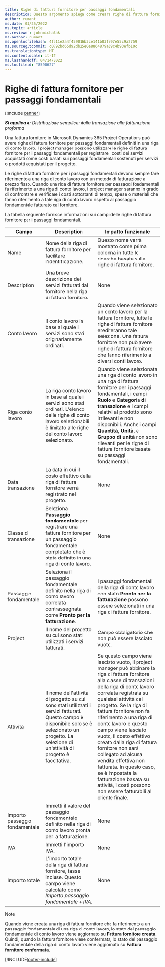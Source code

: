 ```yaml
---
title: Righe di fattura fornitore per passaggi fondamentali
description: Questo argomento spiega come creare righe di fattura fornitore per i passaggi fondamentali di un conto lavoro.
author: rumant
ms.date: 03/25/2022
ms.topic: article
ms.reviewer: johnmichalak
ms.author: rumant
ms.openlocfilehash: 4fa11e2a4f459016b3ce141b03fe97e55c9a2759
ms.sourcegitcommit: c0792bd65d92db25e0e8864879a19c4b93efb10c
ms.translationtype: HT
ms.contentlocale: it-IT
ms.lasthandoff: 04/14/2022
ms.locfileid: "8590627"
---
```

# <a name="vendor-invoice-lines-for-milestones"></a>Righe di fattura fornitore per passaggi fondamentali

[!include [banner](../../includes/dataverse-preview.md)]

_**Si applica a:** Distribuzione semplice: dalla transazione alla fatturazione proforma_

Una fattura fornitore in Microsoft Dynamics 365 Project Operations può avere righe di fattura fornitore per passaggi fondamentali definiti in una riga di conto lavoro. I project manager possono utilizzare le righe di fattura fornitore per i passaggi fondamentali per registrare i costi dei servizi acquistati come costi basati sui passaggi fondamentali sostenuti per servizi o prodotti acquistati per il progetto.

Le righe di fattura fornitore per i passaggi fondamentali devono sempre fare riferimento a una riga di conto lavoro con un metodo di fatturazione a prezzo fisso. Quando una riga di fattura fornitore per passaggi fondamentali fa riferimento a una riga di conto lavoro, i project manager saranno in grado di confrontare e verificare i costi sottostanti di tempo, spese o materiali che fanno riferimento a tale riga di conto lavoro rispetto al passaggio fondamentale fatturato dal fornitore.

La tabella seguente fornisce informazioni sui campi delle righe di fattura fornitore per i passaggi fondamentali.

| Campo | Description | Impatto funzionale |
| --- | --- | --- |
| Name | Nome della riga di fattura fornitore per facilitare l'identificazione. | Questo nome verrà mostrato come prima colonna in tutte le ricerche basate sulle righe di fattura fornitore. |
| Description | Una breve descrizione dei servizi fatturati dal fornitore nella riga di fattura fornitore. | None |
| Conto lavoro | Il conto lavoro in base al quale i servizi sono stati originariamente ordinati. | Quando viene selezionato un conto lavoro per la fattura fornitore, tutte le righe di fattura fornitore erediteranno tale selezione. Una fattura fornitore non può avere righe di fattura fornitore che fanno riferimento a diversi conti lavoro. |
| Riga conto lavoro | La riga conto lavoro in base al quale i servizi sono stati ordinati. L'elenco delle righe di conto lavoro selezionabili è limitato alle righe del conto lavoro selezionato. | Quando viene selezionata una riga di conto lavoro in una riga di fattura fornitore per i passaggi fondamentali, i campi **Ruolo** e **Categoria di transazione** e i campi relativi al prodotto sono irrilevanti e non disponibili. Anche i campi **Quantità**, **Unità**, e **Gruppo di unità** non sono rilevanti per le righe di fattura fornitore basate su passaggi fondamentali. |
| Data transazione | La data in cui il costo effettivo della riga di fattura fornitore verrà registrato nel progetto. | None |
| Classe di transazione | Seleziona **Passaggio fondamentale** per registrare una fattura fornitore per un passaggio fondamentale completato che è stato definito in una riga di conto lavoro. | None |
| Passaggio fondamentale | Seleziona il passaggio fondamentale definito nella riga di conto lavoro correlata contrassegnata come **Pronto per la fatturazione**. | I passaggi fondamentali della riga di conto lavoro con stato **Pronto per la fatturazione** possono essere selezionati in una riga di fattura fornitore. |
| Project | Il nome del progetto su cui sono stati utilizzati i servizi fatturati. | Campo obbligatorio che non può essere lasciato vuoto. |
| Attività | Il nome dell'attività di progetto su cui sono stati utilizzati i servizi fatturati. Questo campo è disponibile solo se è selezionato un progetto. La selezione di un'attività di progetto è facoltativa. | Se questo campo viene lasciato vuoto, il project manager può abbinare la riga di fattura fornitore alla classe di transazioni della riga di conto lavoro correlata registrata su qualsiasi attività del progetto. Se la riga di fattura fornitore non fa riferimento a una riga di conto lavoro e questo campo viene lasciato vuoto, il costo effettivo creato dalla riga di fattura fornitore non sarà collegato ad alcuna vendita effettiva non fatturata. In questo caso, se è impostata la fatturazione basata su attività, i costi possono non essere fatturabili al cliente finale. |
| Importo passaggio fondamentale | Immetti il valore del passaggio fondamentale definito nella riga di conto lavoro pronta per la fatturazione. | None |
| IVA | Immetti l'importo IVA. | None |
| Importo totale | L'importo totale della riga di fattura fornitore, tasse incluse. Questo campo viene calcolato come *Importo passaggio fondamentale* + *IVA*. | None |

> [!NOTE]
> Quando viene creata una riga di fattura fornitore che fa riferimento a un passaggio fondamentale di una riga di conto lavoro, lo stato del passaggio fondamentale di conto lavoro viene aggiornato su **Fattura fornitore creata**. Quindi, quando la fattura fornitore viene confermata, lo stato del passaggio fondamentale della riga di conto lavoro viene aggiornato su **Fattura fornitore confermata**.

[!INCLUDE[footer-include](../../includes/footer-banner.md)]
